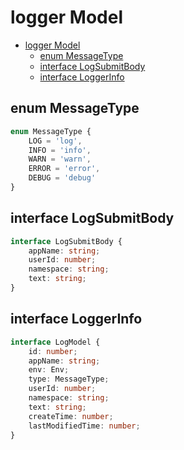 # logger Model

<!-- TOC -->

- [logger Model](#logger-model)
  - [enum MessageType](#enum-messagetype)
  - [interface LogSubmitBody](#interface-logsubmitbody)
  - [interface LoggerInfo](#interface-loggerinfo)

<!-- /TOC -->

## enum MessageType

```ts
enum MessageType {
    LOG = 'log',
    INFO = 'info',
    WARN = 'warn',
    ERROR = 'error',
    DEBUG = 'debug'
}
```

## interface LogSubmitBody

```ts
interface LogSubmitBody {
    appName: string;
    userId: number;
    namespace: string;
    text: string;
}
```

## interface LoggerInfo

```ts
interface LogModel {
    id: number;
    appName: string;
    env: Env;
    type: MessageType;
    userId: number;
    namespace: string;
    text: string;
    createTime: number;
    lastModifiedTime: number;
}
```
